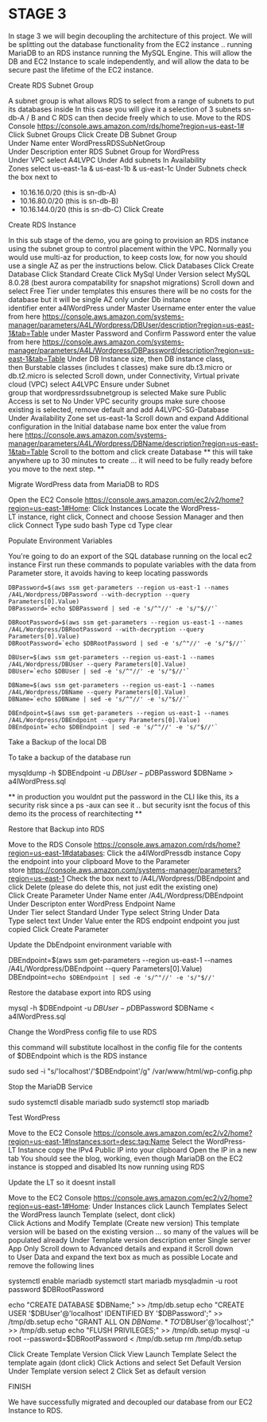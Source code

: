 # STAGE 3
In stage 3 we will begin decoupling the architecture of this project. We will be splitting out the database functionality from the EC2 instance .. running MariaDB to an RDS instance running the MySQL Engine. This will allow the DB and EC2 Instance to scale independently, and will allow the data to be secure past the lifetime of the EC2 instance.

Create RDS Subnet Group


A subnet group is what allows RDS to select from a range of subnets to put its databases inside
In this case you will give it a selection of 3 subnets sn-db-A / B and C
RDS can then decide freely which to use.
Move to the RDS Console https://console.aws.amazon.com/rds/home?region=us-east-1#
Click Subnet Groups
Click Create DB Subnet Group
Under Name enter WordPressRDSSubNetGroup
Under Description enter RDS Subnet Group for WordPress
Under VPC select A4LVPC
Under Add subnets In Availability Zones select us-east-1a & us-east-1b & us-east-1c
Under Subnets check the box next to
* 10.16.16.0/20 (this is sn-db-A)
* 10.16.80.0/20 (this is sn-db-B)
* 10.16.144.0/20 (this is sn-db-C)
Click Create


Create RDS Instance


In this sub stage of the demo, you are going to provision an RDS instance using the subnet group to control placement within the VPC.
Normally you would use multi-az for production, to keep costs low, for now you should use a single AZ as per the instructions below.
Click Databases
Click Create Database
Click Standard Create
Click MySql
Under Version select MySQL 8.0.28 (best aurora compatability for snapshot migrations)
Scroll down and select Free Tier under templates this ensures there will be no costs for the database but it will be single AZ only
under Db instance identifier enter a4lWordPress under Master Username enter enter the value from here https://console.aws.amazon.com/systems-manager/parameters/A4L/Wordpress/DBUser/description?region=us-east-1&tab=Table
under Master Password and Confirm Password enter the value from here https://console.aws.amazon.com/systems-manager/parameters/A4L/Wordpress/DBPassword/description?region=us-east-1&tab=Table
Under DB Instance size, then DB instance class, then Burstable classes (includes t classes) make sure db.t3.micro or db.t2.micro is selected
Scroll down, under Connectivity, Virtual private cloud (VPC) select A4LVPC
Ensure under Subnet group that wordpressrdssubnetgroup is selected
Make sure Public Access is set to No
Under VPC security groups make sure choose existing is selected, remove default and add A4LVPC-SG-Database
Under Availability Zone set us-east-1a
Scroll down and expand Additional configuration
in the Initial database name box enter the value from here https://console.aws.amazon.com/systems-manager/parameters/A4L/Wordpress/DBName/description?region=us-east-1&tab=Table
Scroll to the bottom and click create Database
** this will take anywhere up to 30 minutes to create ... it will need to be fully ready before you move to the next step. **


Migrate WordPress data from MariaDB to RDS

Open the EC2 Console https://console.aws.amazon.com/ec2/v2/home?region=us-east-1#Home:
Click Instances
Locate the WordPress-LT instance, right click, Connect and choose Session Manager and then click Connect
Type sudo bash
Type cd
Type clear


Populate Environment Variables

You're going to do an export of the SQL database running on the local ec2 instance
First run these commands to populate variables with the data from Parameter store, it avoids having to keep locating passwords


```
DBPassword=$(aws ssm get-parameters --region us-east-1 --names /A4L/Wordpress/DBPassword --with-decryption --query Parameters[0].Value)
DBPassword=`echo $DBPassword | sed -e 's/^"//' -e 's/"$//'`

DBRootPassword=$(aws ssm get-parameters --region us-east-1 --names /A4L/Wordpress/DBRootPassword --with-decryption --query Parameters[0].Value)
DBRootPassword=`echo $DBRootPassword | sed -e 's/^"//' -e 's/"$//'`

DBUser=$(aws ssm get-parameters --region us-east-1 --names /A4L/Wordpress/DBUser --query Parameters[0].Value)
DBUser=`echo $DBUser | sed -e 's/^"//' -e 's/"$//'`

DBName=$(aws ssm get-parameters --region us-east-1 --names /A4L/Wordpress/DBName --query Parameters[0].Value)
DBName=`echo $DBName | sed -e 's/^"//' -e 's/"$//'`

DBEndpoint=$(aws ssm get-parameters --region us-east-1 --names /A4L/Wordpress/DBEndpoint --query Parameters[0].Value)
DBEndpoint=`echo $DBEndpoint | sed -e 's/^"//' -e 's/"$//'`
```

Take a Backup of the local DB


To take a backup of the database run

mysqldump -h $DBEndpoint -u $DBUser -p$DBPassword $DBName > a4lWordPress.sql

** in production you wouldnt put the password in the CLI like this, its a security risk since a ps -aux can see it .. but security isnt the focus of this demo its the process of rearchitecting **


Restore that Backup into RDS


Move to the RDS Console https://console.aws.amazon.com/rds/home?region=us-east-1#databases:
Click the a4lWordPressdb instance
Copy the endpoint into your clipboard
Move to the Parameter store https://console.aws.amazon.com/systems-manager/parameters?region=us-east-1
Check the box next to /A4L/Wordpress/DBEndpoint and click Delete (please do delete this, not just edit the existing one)
Click Create Parameter
Under Name enter /A4L/Wordpress/DBEndpoint
Under Descripton enter WordPress Endpoint Name
Under Tier select Standard
Under Type select String
Under Data Type select text
Under Value enter the RDS endpoint endpoint you just copied
Click Create Parameter

Update the DbEndpoint environment variable with

DBEndpoint=$(aws ssm get-parameters --region us-east-1 --names /A4L/Wordpress/DBEndpoint --query Parameters[0].Value)
DBEndpoint=`echo $DBEndpoint | sed -e 's/^"//' -e 's/"$//'`

Restore the database export into RDS using

mysql -h $DBEndpoint -u $DBUser -p$DBPassword $DBName < a4lWordPress.sql 


Change the WordPress config file to use RDS

this command will substitute localhost in the config file for the contents of $DBEndpoint which is the RDS instance

sudo sed -i "s/'localhost'/'$DBEndpoint'/g" /var/www/html/wp-config.php


Stop the MariaDB Service

sudo systemctl disable mariadb
sudo systemctl stop mariadb


Test WordPress

Move to the EC2 Console https://console.aws.amazon.com/ec2/v2/home?region=us-east-1#Instances:sort=desc:tag:Name
Select the WordPress-LT Instance
copy the IPv4 Public IP into your clipboard
Open the IP in a new tab
You should see the blog, working, even though MariaDB on the EC2 instance is stopped and disabled Its now running using RDS


Update the LT so it doesnt install

Move to the EC2 Console https://console.aws.amazon.com/ec2/v2/home?region=us-east-1#Home:
Under Instances click Launch Templates
Select the WordPress launch Template (select, dont click) Click Actions and Modify Template (Create new version)
This template version will be based on the existing version ... so many of the values will be populated already
Under Template version description enter Single server App Only
Scroll down to Advanced details and expand it
Scroll down to User Data and expand the text box as much as possible
Locate and remove the following lines


systemctl enable mariadb
systemctl start mariadb
mysqladmin -u root password $DBRootPassword


echo "CREATE DATABASE $DBName;" >> /tmp/db.setup
echo "CREATE USER '$DBUser'@'localhost' IDENTIFIED BY '$DBPassword';" >> /tmp/db.setup
echo "GRANT ALL ON $DBName.* TO '$DBUser'@'localhost';" >> /tmp/db.setup
echo "FLUSH PRIVILEGES;" >> /tmp/db.setup
mysql -u root --password=$DBRootPassword < /tmp/db.setup
rm /tmp/db.setup


Click Create Template Version
Click View Launch Template
Select the template again (dont click) Click Actions and select Set Default Version
Under Template version select 2
Click Set as default version

FINISH

We have successfully migrated and decoupled our database from our EC2 Instance to RDS.
